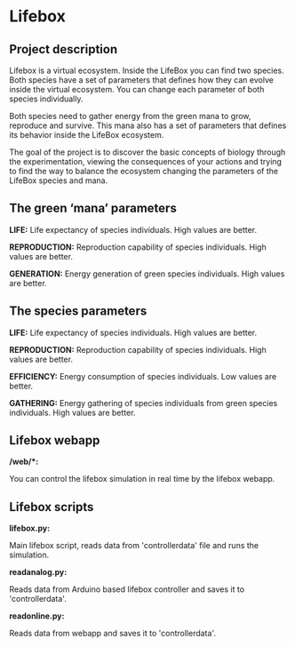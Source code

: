 # Lifebox

## Project description

Lifebox is a virtual ecosystem. Inside the LifeBox you can find two species. Both species have a set of parameters that defines how they can evolve inside the virtual ecosystem. You can change each parameter of both species individually.

Both species need to gather energy from the green mana to grow, reproduce and survive. This mana also has a set of parameters that defines its behavior inside the LifeBox ecosystem.

The goal of the project is to discover the basic concepts of biology through the experimentation, viewing the consequences of your actions and trying to find the way to balance the ecosystem changing the parameters of the LifeBox species and mana.

## The green ‘mana’ parameters

**LIFE:** Life expectancy of species individuals. High values are better.

**REPRODUCTION:** Reproduction capability of species individuals. High values are better.

**GENERATION:** Energy generation of green species individuals. High values are better.

## The species parameters

**LIFE:** Life expectancy of species individuals. High values are better.

**REPRODUCTION:** Reproduction capability of species individuals. High values are better.

**EFFICIENCY:** Energy consumption of species individuals. Low values are better.

**GATHERING:** Energy gathering of species individuals from green species individuals. High values are better.

## Lifebox webapp

**/web/*:**

You can control the lifebox simulation in real time by the lifebox webapp.

## Lifebox scripts

**lifebox.py:**

Main lifebox script, reads data from 'controllerdata' file and runs the simulation.

**readanalog.py:**

Reads data from Arduino based lifebox controller and saves it to 'controllerdata'.

**readonline.py:**

Reads data from webapp and saves it to 'controllerdata'.


